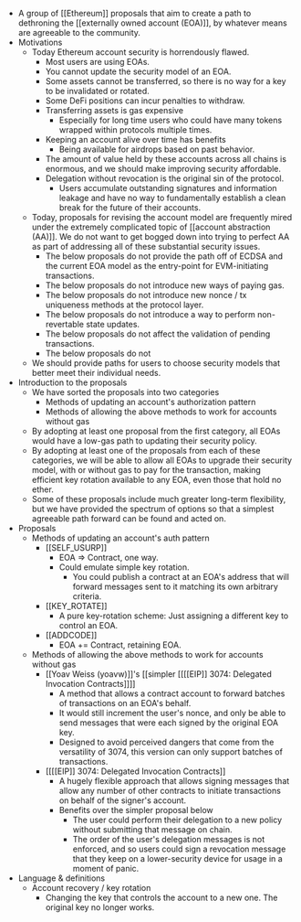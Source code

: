 - A group of [[Ethereum]] proposals that aim to create a path to dethroning the [[externally owned account (EOA)]], by whatever means are agreeable to the community.
- Motivations
    - Today Ethereum account security is horrendously flawed.
        - Most users are using EOAs.
        - You cannot update the security model of an EOA.
        - Some assets cannot be transferred, so there is no way for a key to be invalidated or rotated.
        - Some DeFi positions can incur penalties to withdraw.
        - Transferring assets is gas expensive
            - Especially for long time users who could have many tokens wrapped within protocols multiple times.
        - Keeping an account alive over time has benefits
            - Being available for airdrops based on past behavior.
        - The amount of value held by these accounts across all chains is enormous, and we should make improving security affordable.
        - Delegation without revocation is the original sin of the protocol.
            - Users accumulate outstanding signatures and information leakage and have no way to fundamentally establish a clean break for the future of their accounts.
    - Today, proposals for revising the account model are frequently mired under the extremely complicated topic of [[account abstraction (AA)]]. We do not want to get bogged down into trying to perfect AA as part of addressing all of these substantial security issues.
        - The below proposals do not provide the path off of ECDSA and the current EOA model as the entry-point for EVM-initiating transactions.
        - The below proposals do not introduce new ways of paying gas.
        - The below proposals do not introduce new nonce / tx uniqueness methods at the protocol layer.
        - The below proposals do not introduce a way to perform non-revertable state updates.
        - The below proposals do not affect the validation of pending transactions.
        - The below proposals do not 
    - We should provide paths for users to choose security models that better meet their individual needs.
- Introduction to the proposals
    - We have sorted the proposals into two categories
        - Methods of updating an account's authorization pattern
        - Methods of allowing the above methods to work for accounts without gas
    - By adopting at least one proposal from the first category, all EOAs would have a low-gas path to updating their security policy.
    - By adopting at least one of the proposals from each of these categories, we will be able to allow all EOAs to upgrade their security model, with or without gas to pay for the transaction, making efficient key rotation available to any EOA, even those that hold no ether.
    - Some of these proposals include much greater long-term flexibility, but we have provided the spectrum of options so that a simplest agreeable path forward can be found and acted on.
- Proposals
    - Methods of updating an account's auth pattern
        - [[SELF_USURP]]
            - EOA => Contract, one way.
            - Could emulate simple key rotation.
                - You could publish a contract at an EOA's address that will forward messages sent to it matching its own arbitrary criteria.
        - [[KEY_ROTATE]]
            - A pure key-rotation scheme: Just assigning a different key to control an EOA.
        - [[ADDCODE]]
            - EOA += Contract,  retaining EOA.
    - Methods of allowing the above methods to work for accounts without gas
        - [[Yoav Weiss (yoavw)]]'s [[simpler [[[[EIP]] 3074: Delegated Invocation Contracts]]]]
            - A method that allows a contract account to forward batches of transactions on an EOA's behalf.
            - It would still increment the user's nonce, and only be able to send messages that were each signed by the original EOA key.
            - Designed to avoid perceived dangers that come from the versatility of 3074, this version can only support batches of transactions.
        - [[[[EIP]] 3074: Delegated Invocation Contracts]]
            - A hugely flexible approach that allows signing messages that allow any number of other contracts to initiate transactions on behalf of the signer's account.
            - Benefits over the simpler proposal below
                - The user could perform their delegation to a new policy without submitting that message on chain.
                - The order of the user's delegation messages is not enforced, and so users could sign a revocation message that they keep on a lower-security device for usage in a moment of panic.
- Language & definitions
    - Account recovery / key rotation
        - Changing the key that controls the account to a new one. The original key no longer works.
